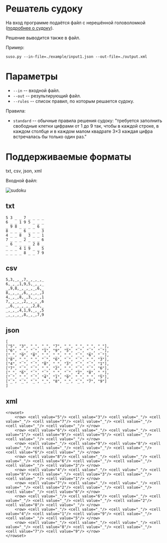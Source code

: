 # Решатель судоку

На вход программе подаётся файл с нерешённой головоломкой
([подробнее о судоку](https://en.wikipedia.org/wiki/Sudoku)).

Решение выводится также в файл.

Пример:
```
suso.py --in-file=./example/input1.json --out-file=./output.xml
```

# Параметры

* `--in` -- входной файл.
* `--out` -- результирующий файл.
* `--rules` -- список правил, по которым решается судоку.

Правила:

* `standard` -- обычные правила решения судоку: "требуется заполнить свободные
клетки цифрами от 1 до 9 так, чтобы в каждой строке, в каждом столбце и в каждом
 малом квадрате 3×3 каждая цифра встречалась бы только один раз."

# Поддерживаемые форматы

txt, csv, json, xml

Входной файл:

![sudoku](https://upload.wikimedia.org/wikipedia/commons/f/ff/Sudoku-by-L2G-20050714.svg)

## txt

    5 3 _ _ 7 _ _ _ _
    6 _ _ 1 9 5 _ _ _
    _ 9 8 _ _ _ _ 6 _
    8 _ _ _ 6 _ _ _ 3
    4 _ _ 8 _ 3 _ _ 1
    7 _ _ _ 2 _ _ _ 6
    _ 6 _ _ _ _ 2 8 _
    _ _ _ 4 1 9 _ _ 5
    _ _ _ _ 8 _ _ 7 9

## csv

    5,3,_,_,7,_,_,_,_
    6,_,_,1,9,5,_,_,_
    _,9,8,_,_,_,_,6,_
    8,_,_,_,6,_,_,_,3
    4,_,_,8,_,3,_,_,1
    7,_,_,_,2,_,_,_,6
    _,6,_,_,_,_,2,8,_
    _,_,_,4,1,9,_,_,5
    _,_,_,_,8,_,_,7,9

## json

    [
    ["5", "3", "_", "_", "7", "_", "_", "_", "_"],
    ["6", "_", "_", "1", "9", "5", "_", "_", "_"],
    ["_", "9", "8", "_", "_", "_", "_", "6", "_"],
    ["8", "_", "_", "_", "6", "_", "_", "_", "3"],
    ["4", "_", "_", "8", "_", "3", "_", "_", "1"],
    ["7", "_", "_", "_", "2", "_", "_", "_", "6"],
    ["_", "6", "_", "_", "_", "_", "2", "8", "_"],
    ["_", "_", "_", "4", "1", "9", "_", "_", "5"],
    ["_", "_", "_", "_", "8", "_", "_", "7", "9"]
    ]

## xml

    <rowset>
        <row> <cell value="5"/> <cell value="3"/> <cell value="_"/> <cell value="_"/> <cell value="7"/> <cell value="_"/> <cell value="_"/> <cell value="_"/> <cell value="_"/> </row>
        <row> <cell value="6"/> <cell value="_"/> <cell value="_"/> <cell value="1"/> <cell value="9"/> <cell value="5"/> <cell value="_"/> <cell value="_"/> <cell value="_"/> </row>
        <row> <cell value="_"/> <cell value="9"/> <cell value="8"/> <cell value="_"/> <cell value="_"/> <cell value="_"/> <cell value="_"/> <cell value="6"/> <cell value="_"/> </row>
        <row> <cell value="8"/> <cell value="_"/> <cell value="_"/> <cell value="_"/> <cell value="6"/> <cell value="_"/> <cell value="_"/> <cell value="_"/> <cell value="3"/> </row>
        <row> <cell value="4"/> <cell value="_"/> <cell value="_"/> <cell value="8"/> <cell value="_"/> <cell value="3"/> <cell value="_"/> <cell value="_"/> <cell value="1"/> </row>
        <row> <cell value="7"/> <cell value="_"/> <cell value="_"/> <cell value="_"/> <cell value="2"/> <cell value="_"/> <cell value="_"/> <cell value="_"/> <cell value="6"/> </row>
        <row> <cell value="_"/> <cell value="6"/> <cell value="_"/> <cell value="_"/> <cell value="_"/> <cell value="_"/> <cell value="2"/> <cell value="8"/> <cell value="_"/> </row>
        <row> <cell value="_"/> <cell value="_"/> <cell value="_"/> <cell value="4"/> <cell value="1"/> <cell value="9"/> <cell value="_"/> <cell value="_"/> <cell value="5"/> </row>
        <row> <cell value="_"/> <cell value="_"/> <cell value="_"/> <cell value="_"/> <cell value="8"/> <cell value="_"/> <cell value="_"/> <cell value="7"/> <cell value="9"/> </row>
    </rowset>


